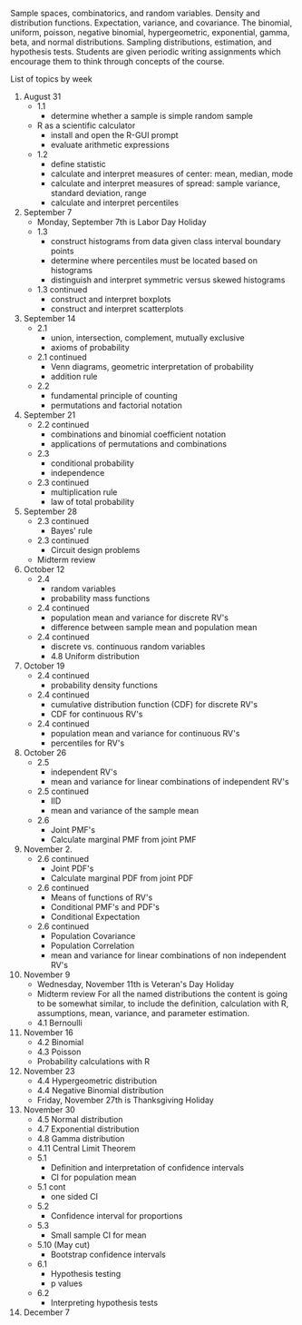 Sample spaces, combinatorics, and random variables.
Density and distribution functions.
Expectation, variance, and covariance.
The binomial, uniform, poisson, negative binomial, hypergeometric, exponential, gamma, beta, and normal distributions.
Sampling distributions, estimation, and hypothesis tests.
Students are given periodic writing assignments which encourage them to think through concepts of the course.

List of topics by week

1. August 31
    - 1.1
        - determine whether a sample is simple random sample
    - R as a scientific calculator
        - install and open the R-GUI prompt
        - evaluate arithmetic expressions 
    - 1.2
        - define statistic
        - calculate and interpret measures of center: mean, median, mode
        - calculate and interpret measures of spread: sample variance, standard deviation, range
        - calculate and interpret percentiles
2. September 7
    - Monday, September 7th is Labor Day Holiday
    - 1.3
        - construct histograms from data given class interval boundary points
        - determine where percentiles must be located based on histograms
        - distinguish and interpret symmetric versus skewed histograms
    - 1.3 continued
        - construct and interpret boxplots
        - construct and interpret scatterplots
3. September 14
    - 2.1
        - union, intersection, complement, mutually exclusive
        - axioms of probability
    - 2.1 continued
        - Venn diagrams, geometric interpretation of probability
        - addition rule
    - 2.2
        - fundamental principle of counting
        - permutations and factorial notation
4. September 21
    - 2.2 continued
        - combinations and binomial coefficient notation
        - applications of permutations and combinations
    - 2.3
        - conditional probability
        - independence
    - 2.3 continued
        - multiplication rule
        - law of total probability
5. September 28
    - 2.3 continued
        - Bayes' rule
    - 2.3 continued
        - Circuit design problems
    - Midterm review
6. October 12
    - 2.4
        - random variables
        - probability mass functions
    - 2.4 continued
        - population mean and variance for discrete RV's
        - difference between sample mean and population mean
    - 2.4 continued
        - discrete vs. continuous random variables
        - 4.8 Uniform distribution
7. October 19
    - 2.4 continued
        - probability density functions
    - 2.4 continued
        - cumulative distribution function (CDF) for discrete RV's
        - CDF for continuous RV's
    - 2.4 continued
        - population mean and variance for continuous RV's
        - percentiles for RV's
8. October 26
    - 2.5
        - independent RV's
        - mean and variance for linear combinations of independent RV's
    - 2.5 continued
        - IID
        - mean and variance of the sample mean
    - 2.6
        - Joint PMF's
        - Calculate marginal PMF from joint PMF
9. November 2.
    - 2.6 continued
        - Joint PDF's
        - Calculate marginal PDF from joint PDF
    - 2.6 continued
        - Means of functions of RV's
        - Conditional PMF's and PDF's
        - Conditional Expectation
    - 2.6 continued
        - Population Covariance
        - Population Correlation
        - mean and variance for linear combinations of non independent RV's
10. November 9
    - Wednesday, November 11th is Veteran's Day Holiday
    - Midterm review
For all the named distributions the content is going to be somewhat similar, to include the definition, calculation with R, assumptions, mean, variance, and parameter estimation.
    - 4.1 Bernoulli
11. November 16
    - 4.2 Binomial 
    - 4.3 Poisson
    - Probability calculations with R
12. November 23
    - 4.4 Hypergeometric distribution
    - 4.4 Negative Binomial distribution
    - Friday, November 27th is Thanksgiving Holiday
13. November 30
    - 4.5 Normal distribution
    - 4.7 Exponential distribution
    - 4.8 Gamma distribution
    - 4.11 Central Limit Theorem
    - 5.1 
        - Definition and interpretation of confidence intervals
        - CI for population mean
    - 5.1 cont
        - one sided CI
    - 5.2
        - Confidence interval for proportions
    - 5.3
        - Small sample CI for mean
    - 5.10 (May cut)
        - Bootstrap confidence intervals
    - 6.1
        - Hypothesis testing
        - p values
    - 6.2
        - Interpreting hypothesis tests
14. December 7
